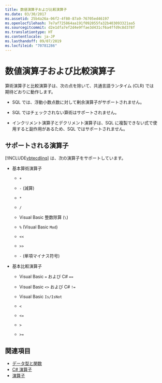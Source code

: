 ```yaml
---
title: 数値演算子および比較演算子
ms.date: 03/30/2017
ms.assetid: 25b4a26a-06f2-4f80-87a9-76705ed46197
ms.openlocfilehash: 7e7af725864aa191f092055fa32b403093321aa5
ms.sourcegitcommit: d2e1dfa7ef2d4e9ffae3d431cf6a4ffd9c8d378f
ms.translationtype: HT
ms.contentlocale: ja-JP
ms.lasthandoff: 09/07/2019
ms.locfileid: "70781286"
---
```

# <a name="numeric-and-comparison-operators"></a>数値演算子および比較演算子

算術演算子と比較演算子は、次の点を除いて、共通言語ランタイム (CLR) では期待どおりに動作します。

- SQL では、浮動小数点数に対して剰余演算子がサポートされません。

- SQL ではチェックされない算術はサポートされません。

- インクリメント演算子とデクリメント演算子は、SQL に複製できない式で使用すると副作用があるため、SQL ではサポートされません。

## <a name="supported-operators"></a>サポートされる演算子

[!INCLUDE[vbtecdlinq](../../../../../../includes/vbtecdlinq-md.md)] は、次の演算子をサポートしています。

- 基本算術演算子

  - `+`

  - `-` (減算)

  - `*`

  - `/`

  - Visual Basic 整数除算 (`\`)

  - `%` (Visual Basic `Mod`)

  - `<<`

  - `>>`

  - `-` (単項マイナス符号)

- 基本比較演算子

  - Visual Basic `=` および C# `==`

  - Visual Basic `<>` および C# `!=`

  - Visual Basic `Is/IsNot`

  - `<`

  - `<=`

  - `>`

  - `>=`

## <a name="see-also"></a>関連項目

- [データ型と関数](data-types-and-functions.md)
- [C# 演算子](../../../../../csharp/language-reference/operators/index.md)
- [演算子](../../../../../visual-basic/language-reference/operators/index.md)
